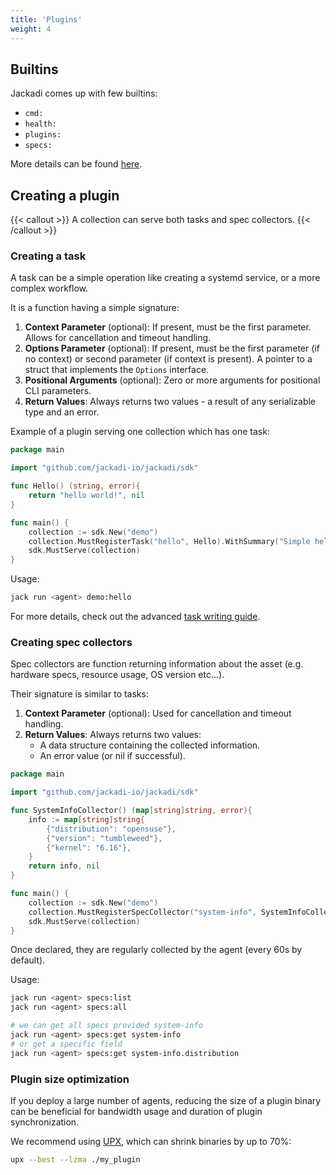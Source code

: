 ```yaml
---
title: 'Plugins'
weight: 4
---
```


## Builtins

Jackadi comes up with few builtins:
* `cmd:`
* `health:`
* `plugins:`
* `specs:`

More details can be found [here](/docs/advanced_guides/builtin_plugins).

## Creating a plugin

{{< callout >}}
A collection can serve both tasks and spec collectors.
{{< /callout >}}

### Creating a task

A task can be a simple operation like creating a systemd service, or a more complex workflow.

It is a function having a simple signature:
1. **Context Parameter** (optional): If present, must be the first parameter. Allows for cancellation and timeout handling.
2. **Options Parameter** (optional): If present, must be the first parameter (if no context) or second parameter (if context is present). A pointer to a struct that implements the `Options` interface.
3. **Positional Arguments** (optional): Zero or more arguments for positional CLI parameters.
4. **Return Values**: Always returns two values - a result of any serializable type and an error.

Example of a plugin serving one collection which has one task:
```go {filename="demo.go"}
package main

import "github.com/jackadi-io/jackadi/sdk"

func Hello() (string, error){
	return "hello world!", nil
}

func main() {
	collection := sdk.New("demo")
	collection.MustRegisterTask("hello", Hello).WithSummary("Simple hello world")
	sdk.MustServe(collection)
}
```

Usage:
```sh {filename="command"}
jack run <agent> demo:hello
```

For more details, check out the advanced [task writing guide](TODO).

### Creating spec collectors

Spec collectors are function returning information about the asset (e.g. hardware specs, resource usage, OS version etc...).

Their signature is similar to tasks:
1. **Context Parameter** (optional): Used for cancellation and timeout handling.
2. **Return Values**: Always returns two values:
   - A data structure containing the collected information.
   - An error value (or nil if successful).

```go {filename="demo.go"}
package main

import "github.com/jackadi-io/jackadi/sdk"

func SystemInfoCollector() (map[string]string, error){
	info := map[string]string{
		{"distribution": "opensuse"},
		{"version": "tumbleweed"},
		{"kernel": "6.16"},
	}
	return info, nil
}

func main() {
	collection := sdk.New("demo")
	collection.MustRegisterSpecCollector("system-info", SystemInfoCollector)
	sdk.MustServe(collection)
}
```

Once declared, they are regularly collected by the agent (every 60s by default).

Usage:
```sh {filename="commands"}
jack run <agent> specs:list
jack run <agent> specs:all

# we can get all specs provided system-info
jack run <agent> specs:get system-info
# or get a specific field
jack run <agent> specs:get system-info.distribution
```

### Plugin size optimization

If you deploy a large number of agents, reducing the size of a plugin binary can be beneficial for bandwidth usage and duration of plugin synchronization.

We recommend using [UPX](https://upx.github.io/), which can shrink binaries by up to 70%:

```sh
upx --best --lzma ./my_plugin
```
